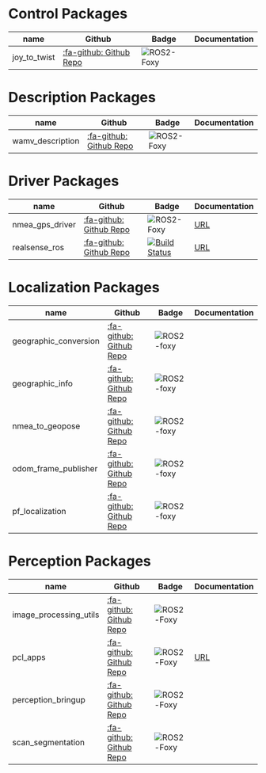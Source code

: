 # Control Packages

|  name  |  Github  |  Badge   | Documentation  |
| ---- | ---- | ---- | ---- |
|  joy_to_twist  | [:fa-github: Github Repo](https://github.com/OUXT-Polaris/joy_to_twist) |  ![ROS2-Foxy](https://github.com/OUXT-Polaris/joy_to_twist/workflows/ROS2-Foxy/badge.svg)  |    |


# Description Packages
|  name  |  Github  |  Badge   | Documentation  |
| ---- | ---- | ---- | ---- |
| wamv_description | [:fa-github: Github Repo](https://github.com/OUXT-Polaris/wamv_description) | ![ROS2-Foxy](https://github.com/OUXT-Polaris/wamv_description/workflows/ROS2-Foxy/badge.svg) |    |

# Driver Packages
|  name  |  Github  |  Badge   | Documentation  |
| ---- | ---- | ---- | ---- |
| nmea_gps_driver | [:fa-github: Github Repo](https://github.com/OUXT-Polaris/nmea_gps_driver) | ![ROS2-Foxy](https://github.com/OUXT-Polaris/nmea_gps_driver/workflows/ROS2-Foxy/badge.svg) | [URL](https://ouxt-polaris.github.io/nmea_gps_driver/) |
| realsense_ros | [:fa-github: Github Repo](https://github.com/IntelRealSense/realsense-ros.git) | [![Build Status](https://travis-ci.org/IntelRealSense/realsense-ros.svg?branch=foxy)](https://travis-ci.org/IntelRealSense/realsense-ros) | [URL](https://github.com/IntelRealSense/realsense-ros/blob/foxy/README.md) |

# Localization Packages
|  name  |  Github  |  Badge   | Documentation  |
| ---- | ---- | ---- | ---- |
| geographic_conversion | [:fa-github: Github Repo](https://github.com/OUXT-Polaris/geographic_conversion) | ![ROS2-foxy](https://github.com/OUXT-Polaris/geographic_conversion/workflows/ROS2-Foxy/badge.svg) |    |
| geographic_info | [:fa-github: Github Repo](https://github.com/OUXT-Polaris/geographic_info) | ![ROS2-foxy](https://github.com/OUXT-Polaris/geographic_info/workflows/ROS2-Foxy/badge.svg) |    |
| nmea_to_geopose | [:fa-github: Github Repo](https://github.com/OUXT-Polaris/nmea_to_geopose) | ![ROS2-foxy](https://github.com/OUXT-Polaris/nmea_to_geopose/workflows/ROS2-Foxy/badge.svg) |    |
| odom_frame_publisher | [:fa-github: Github Repo](https://github.com/OUXT-Polaris/odom_frame_publisher) | ![ROS2-foxy](https://github.com/OUXT-Polaris/odom_frame_publisher/workflows/ROS2-Foxy/badge.svg) |    |
| pf_localization | [:fa-github: Github Repo](https://github.com/OUXT-Polaris/pf_localization) | ![ROS2-foxy](https://github.com/OUXT-Polaris/pf_localization/workflows/ROS2-Foxy/badge.svg) |    |

# Perception Packages
|  name  |  Github  |  Badge   | Documentation  |
| ---- | ---- | ---- | ---- |
| image_processing_utils | [:fa-github: Github Repo](https://github.com/OUXT-Polaris/image_processing_utils) | ![ROS2-Foxy](https://github.com/OUXT-Polaris/image_processing_utils/workflows/ROS2-Foxy/badge.svg) |    |
| pcl_apps | [:fa-github: Github Repo](https://github.com/OUXT-Polaris/pcl_apps) | ![ROS2-Foxy](https://github.com/OUXT-Polaris/pcl_apps/workflows/ROS2-Foxy/badge.svg) | [URL](https://pcl-apps.readthedocs.io/en/latest/) |
| perception_bringup | [:fa-github: Github Repo](https://github.com/OUXT-Polaris/perception_bringup) | ![ROS2-Foxy](https://github.com/OUXT-Polaris/perception_bringup/workflows/ROS2-Foxy/badge.svg) |    |
| scan_segmentation | [:fa-github: Github Repo](https://github.com/OUXT-Polaris/scan_segmentation) | ![ROS2-Foxy](https://github.com/OUXT-Polaris/scan_segmentation/workflows/ROS2-Foxy/badge.svg) |    |